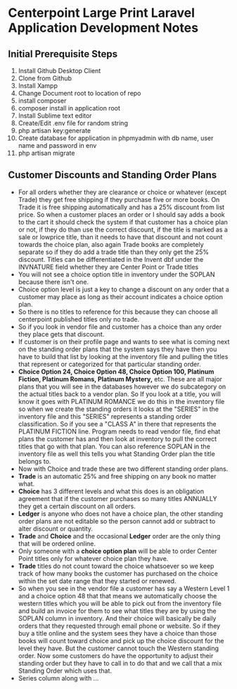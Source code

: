 # Centerpoint Large Print Laravel Application Development Notes

## Initial Prerequisite Steps

1. Install Github Desktop Client
2. Clone from Github
3. Install Xampp
4. Change Document root to location of repo
5. install composer
6. composer install in application root
7. Install Sublime text editor
8. Create/Edit .env file for random string
9. php artisan key:generate
10. Create database for application in phpmyadmin with db name, user name and password in env
11. php artisan migrate

## Customer Discounts and Standing Order Plans

- For all orders whether they are clearance or choice or whatever (except Trade) they get free shipping if they purchase five or more books. On Trade it is free shipping automatically and has a 25% discount from list price. So when a customer places an order or I should say adds a book to the cart it should check the system if that customer has a choice plan or not, if they do than use the correct discount, if the title is marked as a sale or lowprice title, than it needs to have that discount and not count towards the choice plan, also again Trade books are completely separate so if they do add a trade title than they only get the 25% discount. Titles can be differentiated in the Invent dbf under the INVNATURE field whether they are Center Point or Trade titles
- You will not see a choice option title in inventory under the SOPLAN because there isn't one.
- Choice option level is just a key to change a discount on any order that a customer may place as long as their account indicates a choice option plan.
- So there is no titles to reference for this because they can choose all centerpoint published titles only no trade.
- So if you look in vendor file and customer has a choice than any order they place gets that discount.
- If customer is on their profile page and wants to see what is coming next on the standing order plans that the system says they have then you have to build that list by looking at the inventory file and pulling the titles that represent or categorized for that particular standing order.
- **Choice Option 24, Choice Option 48, Choice Option 100, Platinum Fiction, Platinum Romans, Platinum Mystery,** etc. These are all major plans that you will see in the databases however we do subcategory on the actual titles back to a vendor plan. So If you look at a title, you will know it goes with PLATINUM ROMANCE we do this in the inventory file so when we create the standing orders it looks at the "SERIES" in the inventory file and this "SERIES" represents a standing order classification. So if you see a "CLASS A" in there that represents the PLATINUM FICTION line. Program needs to read vendor file, find ehat plans the customer has and then look at inventory to pull the correct titles that go with that plan. You can also reference SOPLAN in the inventory file as well this tells you what Standing Order plan the title belongs to.
- Now with Choice and trade these are two different standing order plans. 
- **Trade** is an automatic 25% and free shipping on any book no matter what.
- **Choice** has 3 different levels and what this does is an obligation agreement  that if the customer purchases so many titles ANNUALLY they get a certain discount on all orders.
- **Ledger**  is anyone who does not have a choice plan, the other standing order plans are not editable so the person cannot add or subtract to alter discount or quantity. 
- **Trade** and **Choice** and the occasional **Ledger** order are the only thing that will be ordered online.
- Only someone with a **choice option plan** will be able to order Center Point titles only for whatever choice plan they have. 
- **Trade** titles do not count toward the choice whatsoever so we keep track of how many books the customer has purchased on the choice within the set date range that they started or renewed.
- So when you see in the vendor file a customer has say a Western Level 1 and a choice option 48 that that means we automatically choose the western titles which you will be able to pick out from the inventory file and build an invoice for them to see what titles they are by using the SOPLAN column in inventory. And their choice will basically be daily orders that they requested through email phone or website. So if they buy a title online and the system sees they have a choice than those books will count toward choice and pick up the choice discount for the level they have. But the customer cannot touch the Western standing order. Now some customers do have the opportunity to adjust their standing order but they have to call in to do that and we call that a mix Standing Order which uses that.
- Series column along with ...

